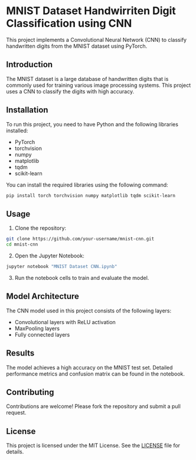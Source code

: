 # MNIST Dataset Handwirriten Digit Classification using CNN

This project implements a Convolutional Neural Network (CNN) to classify handwritten digits from the MNIST dataset using PyTorch.

## Introduction

The MNIST dataset is a large database of handwritten digits that is commonly used for training various image processing systems. This project uses a CNN to classify the digits with high accuracy.

## Installation

To run this project, you need to have Python and the following libraries installed:

- PyTorch
- torchvision
- numpy
- matplotlib
- tqdm
- scikit-learn

You can install the required libraries using the following command:

```bash
pip install torch torchvision numpy matplotlib tqdm scikit-learn
```

## Usage

1. Clone the repository:

```bash
git clone https://github.com/your-username/mnist-cnn.git
cd mnist-cnn
```

2. Open the Jupyter Notebook:

```bash
jupyter notebook "MNIST Dataset CNN.ipynb"
```

3. Run the notebook cells to train and evaluate the model.

## Model Architecture

The CNN model used in this project consists of the following layers:

- Convolutional layers with ReLU activation
- MaxPooling layers
- Fully connected layers

## Results

The model achieves a high accuracy on the MNIST test set. Detailed performance metrics and confusion matrix can be found in the notebook.

## Contributing

Contributions are welcome! Please fork the repository and submit a pull request.

## License

This project is licensed under the MIT License. See the [LICENSE](LICENSE) file for details.
